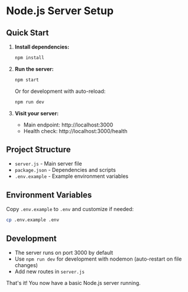 # Node.js Server Setup

## Quick Start

1. **Install dependencies:**
   ```bash
   npm install
   ```

2. **Run the server:**
   ```bash
   npm start
   ```

   Or for development with auto-reload:
   ```bash
   npm run dev
   ```

3. **Visit your server:**
   - Main endpoint: http://localhost:3000
   - Health check: http://localhost:3000/health

## Project Structure

- `server.js` - Main server file
- `package.json` - Dependencies and scripts
- `.env.example` - Example environment variables

## Environment Variables

Copy `.env.example` to `.env` and customize if needed:
```bash
cp .env.example .env
```

## Development

- The server runs on port 3000 by default
- Use `npm run dev` for development with nodemon (auto-restart on file changes)
- Add new routes in `server.js`

That's it! You now have a basic Node.js server running.